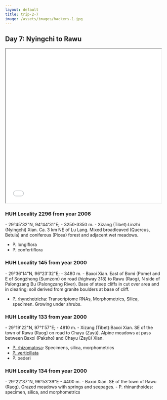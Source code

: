 ```yaml
---
layout: default
title: trip-2-7
image: /assets/images/hackers-1.jpg
---
```



## Day 7: Nyingchi to Rawu


<iframe src="../assets/maps/trip-2-7.html" height='500px' width="100%" title="Iframe Example"></iframe> 




<h3 class="mt-5"> HUH Locality 2296 from year 2006</h3>
- 29°45'32"N, 94°44'31"E; 
- 3250-3350 m.
- Xizang (Tibet):Linzhi (Nyingchi) Xian. Ca. 3 km NE of Lu Lang. Mixed broadleaved (Quercus, Betula) and coniferous (Picea) forest and adjacent wet meadows. 

- P. longiflora
- P. confertiflora



<h3 class="mt-5"> HUH Locality 145 from year 2000</h3>
- 29°36'14"N, 96°23'32"E; 
- 3480 m. 
- Baxoi Xian. East of Bomi (Pome) and E of Songzhong (Sumzom) on road (highway 318) to Rawu (Raog), N side of Palongzang Bu (Palongzang River). Base of steep cliffs in cut over area and in clearing; soil derived from granite boulders at base of cliff. 

- [P. rhynchotricha](http://rheum.huh.harvard.edu/zimage/std/rree00689.jpg): Transcriptome RNAs, Morphometrics, Silica, specimen. Growing under shrubs.





<h3 class="mt-5"> HUH Locality 133 from year 2000</h3>
- 29°19'22"N, 97°1'57"E; 
- 4810 m. 
- Xizang (Tibet):Baxoi Xian. SE of the town of Rawu (Raog) on road to Chayu (Zayü). Alpine meadows at pass between Baxoi (Paksho) and Chayu (Zayü) Xian. 

- [P. rhizomatosa](http://rheum.huh.harvard.edu/zimage/std/rree00666.jpg): Specimens, silica, morphometrics
- [P. verticillata](http://rheum.huh.harvard.edu/zimage/std/rree00665.jpg)
- P. oederi




<h3 class="mt-5"> HUH Locality 134 from year 2000</h3>
- 29°22'37"N, 96°53'39"E
- 4400 m. 
- Baxoi Xian. SE of the town of Rawu (Raog). Grazed meadows with springs and seepages. 
- P. rhinanthoides: specimen, silica, and morphometrics





<!-- <h3 class="mt-5"> HUH Locality 124 from year 2000</h3>
- TOO DISTANT, towards chamdo...
- 30°41'2"N, 97°15'43"E
- 3950 m. 
- Baxoi Xian. Between Bangda and Changdu (Qamdo) along highway 214. Ravine on steep slope with small stream flowing through center; Picea forest on slope and mostly cleared area in center of ravine. 

- P. rhinanthoides
- P. axillaris (transcriptome RNAs)
- P. anthemifolia -->










